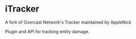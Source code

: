 iTracker
=======
A fork of Overcast Network's Tracker maintained by AppleNick

Plugin and API for tracking entity damage.


